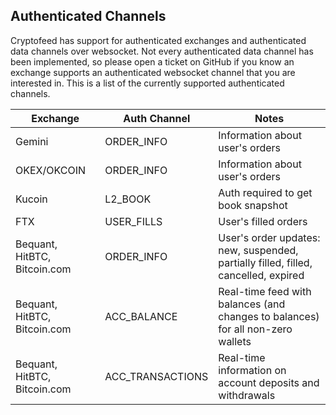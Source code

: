 ## Authenticated Channels

Cryptofeed has support for authenticated exchanges and authenticated data channels over websocket. Not every authenticated data channel has been implemented, so please open a ticket on GitHub if you know an exchange supports an authenticated websocket channel that you are interested in. This is a list of the currently supported authenticated channels.

| Exchange | Auth Channel | Notes |
| ---------|--------------|-------|
| Gemini   | ORDER_INFO   | Information about user's orders |
| OKEX/OKCOIN | ORDER_INFO | Information about user's orders |
| Kucoin   | L2_BOOK      | Auth required to get book snapshot |
| FTX      | USER_FILLS        | User's filled orders |
| Bequant, HitBTC, Bitcoin.com | ORDER_INFO | User's order updates: new, suspended, partially filled, filled, cancelled, expired |
| Bequant, HitBTC, Bitcoin.com | ACC_BALANCE | Real-time feed with balances (and changes to balances) for all non-zero wallets|
| Bequant, HitBTC, Bitcoin.com | ACC_TRANSACTIONS | Real-time information on account deposits and withdrawals |
